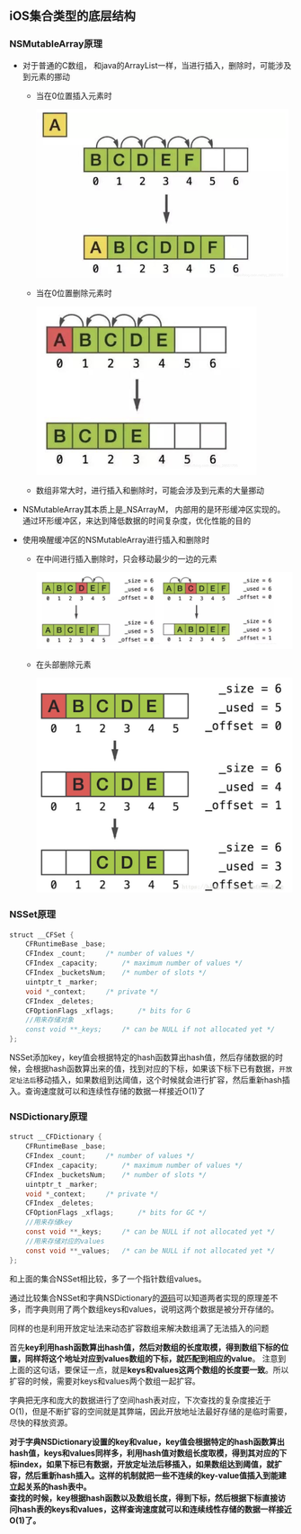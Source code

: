 ## iOS集合类型的底层结构

### NSMutableArray原理

+ 对于普通的C数组， 和java的ArrayList一样，当进行插入，删除时，可能涉及到元素的挪动

  + 当在0位置插入元素时

    ![](./images/集合类型的底层结构0.png)

  + 当在0位置删除元素时

    ![](./images/集合类型的底层结构1.png)

  + 数组非常大时，进行插入和删除时，可能会涉及到元素的大量挪动

+ NSMutableArray其本质上是_NSArrayM， 内部用的是环形缓冲区实现的。通过环形缓冲区，来达到降低数据的时间复杂度，优化性能的目的

+ 使用唤醒缓冲区的NSMutableArray进行插入和删除时

  - 在中间进行插入删除时，只会移动最少的一边的元素

    ![](./images/集合类型的底层结构2.png)

  - 在头部删除元素

    ![](./images/集合类型的底层结构3.png)

    

  

### NSSet原理

```java
struct __CFSet {
    CFRuntimeBase _base;
    CFIndex _count;     /* number of values */
    CFIndex _capacity;      /* maximum number of values */
    CFIndex _bucketsNum;    /* number of slots */
    uintptr_t _marker;
    void *_context;     /* private */
    CFIndex _deletes;
    CFOptionFlags _xflags;      /* bits for G
    //用来存储对象
    const void **_keys;     /* can be NULL if not allocated yet */
};
```

NSSet添加key，key值会根据特定的hash函数算出hash值，然后存储数据的时候，会根据hash函数算出来的值，找到对应的下标，如果该下标下已有数据，`开放定址法后`移动插入，如果数组到达阈值，这个时候就会进行扩容，然后重新hash插入。查询速度就可以和连续性存储的数据一样接近O(1)了



### NSDictionary原理

```java
struct __CFDictionary {
    CFRuntimeBase _base;
    CFIndex _count;     /* number of values */
    CFIndex _capacity;      /* maximum number of values */
    CFIndex _bucketsNum;    /* number of slots */
    uintptr_t _marker;
    void *_context;     /* private */
    CFIndex _deletes;
    CFOptionFlags _xflags;      /* bits for GC */
    //用来存储key
    const void **_keys;     /* can be NULL if not allocated yet */
    //用来存储对应的values
    const void **_values;   /* can be NULL if not allocated yet */
};
```

和上面的集合NSSet相比较，多了一个指针数组values。

通过比较集合NSSet和字典NSDictionary的[源码](https://links.jianshu.com/go?to=https%3A%2F%2Fopensource.apple.com%2Fsource%2FCF%2FCF-368%2FCollections.subproj%2FCFDictionary.c.auto.html)可以知道两者实现的原理差不多，而字典则用了两个数组keys和values，说明这两个数据是被分开存储的。

同样的也是利用开放定址法来动态扩容数组来解决数组满了无法插入的问题



首先**key利用hash函数算出hash值，然后对数组的长度取模，得到数组下标的位置，同样将这个地址对应到values数组的下标，就匹配到相应的value**。 注意到上面的这句话，要保证一点，就是**keys和values这两个数组的长度要一致**。所以扩容的时候，需要对keys和values两个数组一起扩容。



字典把无序和庞大的数据进行了空间hash表对应，下次查找的复杂度接近于O(1)，但是不断扩容的空间就是其弊端，因此开放地址法最好存储的是临时需要，尽快的释放资源。



**对于字典NSDictionary设置的key和value，key值会根据特定的hash函数算出hash值，keys和values同样多，利用hash值对数组长度取模，得到其对应的下标index，如果下标已有数据，开放定址法后移插入，如果数组达到阈值，就扩容，然后重新hash插入。这样的机制就把一些不连续的key-value值插入到能建立起关系的hash表中。**   
 **查找的时候，key根据hash函数以及数组长度，得到下标，然后根据下标直接访问hash表的keys和values，这样查询速度就可以和连续线性存储的数据一样接近O(1)了。**

